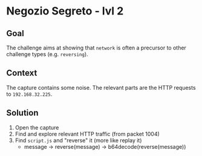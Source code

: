 # Negozio Segreto - lvl 2

## Goal

The challenge aims at showing that `network` is often a precursor to other challenge types (e.g. `reversing`).

## Context

The capture contains some noise. The relevant parts are the HTTP requests to `192.168.32.225`.

## Solution

1. Open the capture
2. Find and explore relevant HTTP traffic (from packet 1004)
3. Find `script.js` and "reverse" it (more like replay it)
   - message -> reverse(message) -> b64decode(reverse(message))
